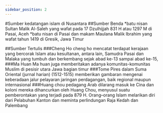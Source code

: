 ```yaml
---
sidebar_position: 2
---
```


#Sumber kedatangan islam di Nusantara
##Sumber Benda
*batu nisan Sultan Malik Al-Saleh yang wafat pada 17 Dzulhijjah 831 H atau 1297 M di Pasai, Aceh
*batu nisan di Pasai dan makam Maulana Malik Ibrahim yang wafat tahun 1419 di Gresik, Jawa Timur

##Sumber Tertulis
###Cheng Ho
cheng ho mencatat terdapat kerajaan yang bercorak Islam atau kesultanan, antara lain, Samudra Pasai dan Malaka yang tumbuh dan berkembang sejak abad ke-13 sampai abad ke-15,
###Ma Huan
Ma huan juga memberitakan adanya komunitas-komunitas Muslim di pesisir utara Jawa bagian timur
###Tome Pires
dalam Suma Oriental (jurnal harian) (1512-1515) memberikan gambaran mengenai keberadaan jalur pelayaran jaringan perdagangan, baik regional maupun internasional
###Huang chou
pedagang Arab dilarang masuk ke Cina dan koloni mereka dihancurkan oleh Huang Chou, menyusul suatu pemberontakan yang terjadi pada 879 H. Orang–orang Islam melarikan diri dari Pelabuhan Kanton dan meminta perlindungan Raja Kedah dan Palembang
